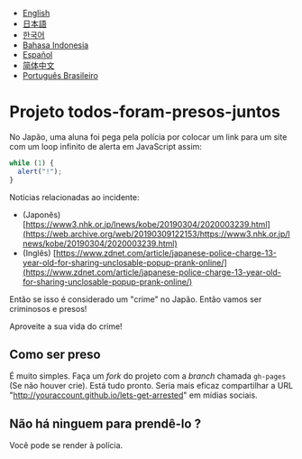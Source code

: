 - [English](README.md)
- [日本語](README.ja.md)
- [한국어](README.ko.md)
- [Bahasa Indonesia](README.in.md)
- [Español](README.es.md)
- [简体中文](README.zh.md)
- [Português Brasileiro](README.pt-br.md)

# Projeto todos-foram-presos-juntos

No Japão, uma aluna foi pega pela polícia por colocar um link para um site com um loop infinito de alerta em JavaScript assim:

```js
while (1) {
  alert("!");
}
```

Notícias relacionadas ao incidente:

- (Japonês) [https://www3.nhk.or.jp/lnews/kobe/20190304/2020003239.html](https://web.archive.org/web/20190309122153/https://www3.nhk.or.jp/lnews/kobe/20190304/2020003239.html)
- (Inglês) [https://www.zdnet.com/article/japanese-police-charge-13-year-old-for-sharing-unclosable-popup-prank-online/](https://www.zdnet.com/article/japanese-police-charge-13-year-old-for-sharing-unclosable-popup-prank-online/)

Então se isso é considerado um "crime" no Japão. Então vamos ser criminosos e presos!

Aproveite a sua vida do crime!

## Como ser preso

É muito simples. Faça um _fork_ do projeto com a _branch_ chamada `gh-pages` (Se não houver crie). Está tudo pronto. Seria mais eficaz compartilhar a URL "http://youraccount.github.io/lets-get-arrested" em mídias sociais.

## Não há ninguem para prendê-lo ?

Você pode se render à polícia.

